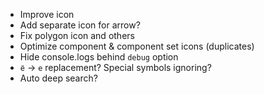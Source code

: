 - Improve icon
- Add separate icon for arrow?
- Fix polygon icon and others
- Optimize component & component set icons (duplicates)
- Hide console.logs behind `debug` option
- `ё` → `е` replacement? Special symbols ignoring?
- Auto deep search?
